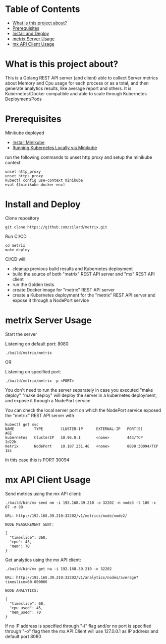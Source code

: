 # Table of Contents

- [What is this project about?](#What-is-this-project-about?)
- [Prerequisites](#Prerequisites)
- [Install and Deploy](#Install-and-Deploy)
- [metrix Server Usage](#metrix-Server-Usage)
- [mx API Client Usage](#mx-API-Client-Usage)




# What is this project about?

This is a Golang REST API server (and client) able to collect Server metrics about Memory
and Cpu usage for each process or as a total, and then generate analytics
results, like average report and others. 
It is Kubernetes/Docker compatible and able to scale through Kubernetes Deployment/Pods




# Prerequisites

Minikube deployed
- [Install Minikube](https://kubernetes.io/docs/tasks/tools/install-minikube/)
- [Running Kubernetes Locally via Minikube](https://kubernetes.io/docs/setup/minikube/)


run the following commands to unset http proxy and setup the minikube context

    unset http_proxy
    unset https_proxy
    kubectl config use-context minikube
    eval $(minikube docker-env)




# Install and Deploy

Clone repository

    git clone https://github.com/zilard/metrix.git

Run CI/CD

    cd metrix
    make deploy


CI/CD will:

- cleanup previous build results and Kubernetes deployment
- build the source of both "metrix" REST API server and "mx" REST API client
- run the Golden tests
- create Docker image for "metrix" REST API server
- create a Kubernetes deployment for the "metrix" REST API server and expose it through a NodePort service


# metrix Server Usage

Start the server

Listening on default port: 8080

    ./build/metrix/metrix        

OR

Listening on specified port:   

    ./build/metrix/metrix -p <PORT>



You don't need to run the server separately in case you executed "make deploy"
"make deploy" will deploy the server in a kubernetes deployment, and expose it through a NodePort service

You can check the local server port on which the NodePort service exposed the "metrix" REST API server with

    kubectl get svc
    NAME         TYPE        CLUSTER-IP      EXTERNAL-IP   PORT(S)          AGE
    kubernetes   ClusterIP   10.96.0.1       <none>        443/TCP          2d22h
    metrix       NodePort    10.107.231.48   <none>        8080:30094/TCP   15s

In this case this is PORT 30094



# mx API Client Usage

Send metrics using the mx API client:

    ./build/bin/mx send nm -i 192.168.39.210 -o 32202 -n node3 -t 100 -c 67 -m 80

    URL: http://192.168.39.210:32202/v1/metrics/node/node2/

    NODE MEASUREMENT SENT: 

    {
      "timeslice": 360,
      "cpu": 45,
      "mem": 70
    }


Get analytics using the mx API client:


    ./build/bin/mx get na -i 192.168.39.210 -o 32202

    URL: http://192.168.39.210:32202/v1/analytics/nodes/average?timeslice=60.000000

    NODE ANALYTICS: 

    {
      "timeslice": 60,
      "cpu_used": 45,
      "mem_used": 70
    }



If no IP address is specified through "-i" flag and/or no port is specified through "-o" flag
then the mx API Client will use 127.0.0.1 as IP address and default port 8080



